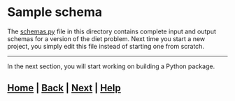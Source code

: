 # Sample schema

The [schemas.py](schemas.py) file in this directory contains complete input and output schemas for a version of the diet problem. Next time you start a new project, you simply edit this file instead of starting one from scratch.

------------------------------------------------------------------------------

In the next section, you will start working on building a Python package.

## [Home][home] | [Back][back] | [Next][next] | [Help][help]

[home]: ../../README.md
[back]: ../8_output_schema/README.md
[next]: ../../5_python_package/README.md
[help]: ../../../0_help/README.md
